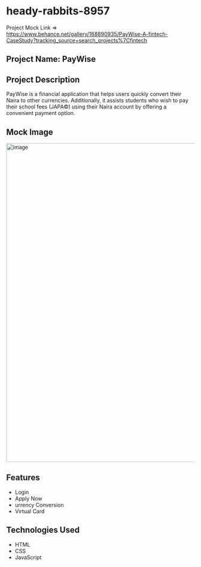 # heady-rabbits-8957

Project Mock Link => https://www.behance.net/gallery/168890935/PayWise-A-fintech-CaseStudy?tracking_source=search_projects%7Cfintech

## Project Name: PayWise

## Project Description

PayWise is a financial application that helps users quickly convert their Naira to other
currencies. Additionally, it assists students who wish to pay their school fees (JAPA©)
using their Naira account by offering a convenient payment option.

## Mock Image

<img width="851" alt="image" src="https://github.com/hrutik2/heady-rabbits-8957/assets/115460366/8fc1b359-b42e-4ae0-91e4-caadecb5b8aa">

<br>

## Features

<ul>
<li>Login</li>
<li>Apply Now</li>
<li>urrency Conversion</li>
<li>Virtual Card</li>
</ul>

## Technologies Used

<ul>
<li>HTML</li>
<li>CSS</li>
<li>JavaScript</li>
</ul>



